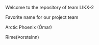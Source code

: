 Welcome to the repository of team LIKX-2

Favorite name for our project team

Arctic Phoenix (Ómar)

Rime(Þorsteinn)
